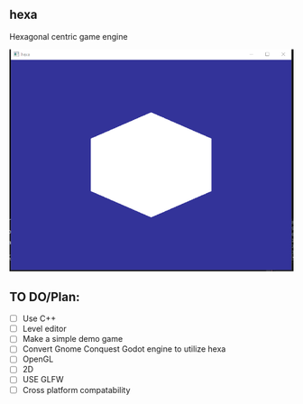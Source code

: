 ## hexa
Hexagonal centric game engine

![](https://github.com/finitesphere/hexa/blob/main/hexa_barebones.png)


## TO DO/Plan:
- [ ] Use C++
- [ ] Level editor
- [ ] Make a simple demo game
- [ ] Convert Gnome Conquest Godot engine to utilize hexa 
- [ ] OpenGL
- [ ] 2D
- [ ] USE GLFW
- [ ] Cross platform compatability 